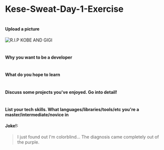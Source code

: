 # Kese-Sweat-Day-1-Exercise

# <h4>Upload a picture</h4>
![R.I.P KOBE AND GIGI](https://images.unsplash.com/photo-1580171564226-0add5ce9f76a?ixlib=rb-1.2.1&ixid=eyJhcHBfaWQiOjEyMDd9&auto=format&fit=crop&w=500&q=60)
# <h4>Why you want to be a developer</h4>
# <h4>What do you hope to learn</h4>
# <h4>Discuss some projects you've enjoyed. Go into detail!</h4>
# <h4>List your tech skills. What languages/libraries/tools/etc you're a master/intermediate/novice in</h4>

#### Joke!:
> I just found out I'm colorblind...
> The diagnosis came completely out of the purple.

